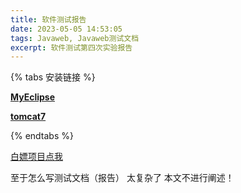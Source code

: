 ```yaml
---
title: 软件测试报告
date: 2023-05-05 14:53:05
tags: Javaweb, Javaweb测试文档
excerpt: 软件测试第四次实验报告
---
```


{% tabs 安装链接 %}
<!-- tab -->
**[MyEclipse](https://www.genuitec.com/products/myeclipse/download/)**
<!-- endtab -->

<!-- tab -->
**[tomcat7](https://archive.apache.org/dist/tomcat/tomcat-7/v7.0.88/bin/)**
<!-- endtab -->

{% endtabs %}

[白嫖项目点我](https://pan.baidu.com/s/198cKVfXk16rz9uevQ637Ag?pwd=1145)

至于怎么写测试文档（报告） 太复杂了 本文不进行阐述！